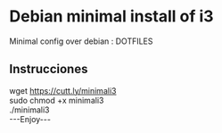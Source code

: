 # Debian minimal install of i3
Minimal config over debian : DOTFILES
## Instrucciones <br>
wget https://cutt.ly/minimali3 <br>
sudo chmod +x minimali3 <br>
./minimali3 <br>
---Enjoy---
